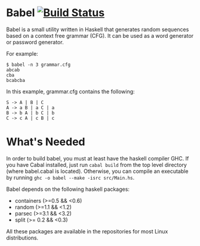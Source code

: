 # Babel [![Build Status](https://travis-ci.org/quytelda/babel.svg?branch=master)](https://travis-ci.org/quytelda/babel)
Babel is a small utility written in Haskell that generates random sequences based on a context free grammar (CFG).  It can be used as a word generator or password generator.

For example:
```
$ babel -n 3 grammar.cfg
abcab
cba
bcabcba
```
In this example, grammar.cfg contains the following:
```
S -> A | B | C
A -> a B | a C | a
B -> b A | b C | b
C -> c A | c B | c
```
# What's Needed
In order to build babel, you must at least have the haskell compiler GHC.  If you have Cabal installed, just run `cabal build` from the top level directory (where babel.cabal is located).  Otherwise, you can compile an executable by running `ghc -o babel --make -isrc src/Main.hs`.

Babel depends on the following haskell packages:
- containers (>=0.5 && <0.6)
- random (>=1.1 && <1.2)
- parsec (>=3.1 && <3.2)
- split (>= 0.2 && <0.3)

All these packages are available in the repositories for most Linux distributions.